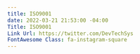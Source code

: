 ```yaml
---
title: ISO9001
date: 2022-03-21 21:53:00 -04:00
Title: ISO9001
Link Url: https://twitter.com/DevTechSys
FontAwesome Class: fa-instagram-square
---
```


